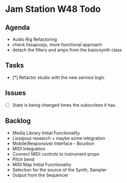 
# Jam Station W48 Todo

## Agenda
- Audio Rig Refactoring
 - check lissajousjs, more functional approach
 - detach the filters and amps from the basicsynth class

## Tasks
- [*] Refactor studio with the new service logic

## Issues
- [ ] State is being changed times the subscribes it has. 


## Backlog
- Media Library Initial Functionality
- Lissajous research + maybe some integration
- Mobile(Responsive) Interface - Bourbon
- MIDI Integration
 - Connect MIDI controls to instrument props
 - Pitch bend
- MIDI Map Initial Functionality
 - Selection for the source of the Synth, Sampler
 - Output from the Sequencer
